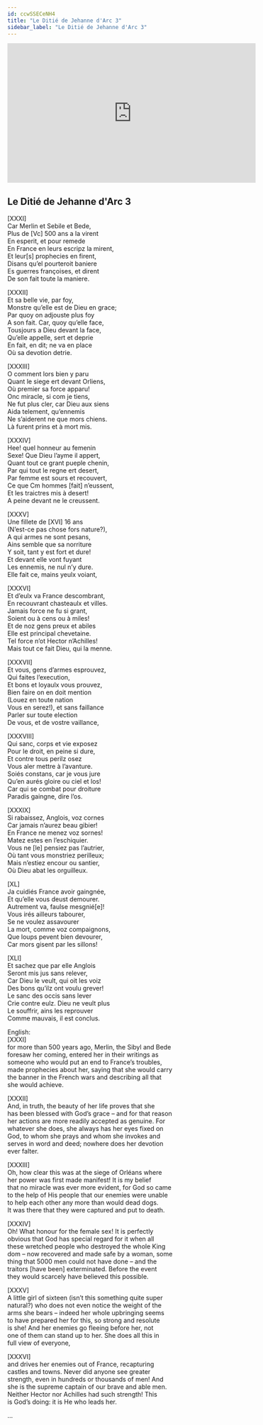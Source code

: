 ```yaml
---
id: ccwSSECeNH4
title: "Le Ditié de Jehanne d'Arc 3"
sidebar_label: "Le Ditié de Jehanne d'Arc 3"
---
```


<div class="video-float-container">
  <iframe
    width="560"
    height="315"
    src="https://www.youtube.com/embed/ccwSSECeNH4"
    title="YouTube video player"
    frameborder="0"
    allow="accelerometer; autoplay; clipboard-write; encrypted-media; gyroscope; picture-in-picture; web-share"
    referrerpolicy="strict-origin-when-cross-origin"
    allowfullscreen
  ></iframe>
</div>

## Le Ditié de Jehanne d'Arc 3

[XXXI]  
Car Merlin et Sebile et Bede,  
Plus de [Vc] 500 ans a la virent  
En esperit, et pour remede  
En France en leurs escripz la mirent,  
Et leur[s] prophecies en firent,  
Disans qu’el pourteroit baniere  
Es guerres françoises, et dirent  
De son fait toute la maniere.

[XXXII]  
Et sa belle vie, par foy,  
Monstre qu’elle est de Dieu en grace;  
Par quoy on adjouste plus foy  
A son fait. Car, quoy qu’elle face,  
Tousjours a Dieu devant la face,  
Qu’elle appelle, sert et deprie  
En fait, en dit; ne va en place  
Où sa devotion detrie.

[XXXIII]  
O comment lors bien y paru  
Quant le siege ert devant Orliens,  
Où premier sa force apparu!  
Onc miracle, si com je tiens,  
Ne fut plus cler, car Dieu aux siens  
Aida telement, qu’ennemis  
Ne s’aiderent ne que mors chiens.  
Là furent prins et à mort mis.

[XXXIV]  
Hee! quel honneur au femenin  
Sexe! Que Dieu l’ayme il appert,  
Quant tout ce grant pueple chenin,  
Par qui tout le regne ert desert,  
Par femme est sours et recouvert,  
Ce que Cm hommes [fait] n’eussent,  
Et les traictres mis à desert!  
A peine devant ne le creussent.

[XXXV]  
Une fillete de [XVI] 16 ans  
(N’est-ce pas chose fors nature?),  
A qui armes ne sont pesans,  
Ains semble que sa norriture  
Y soit, tant y est fort et dure!  
Et devant elle vont fuyant  
Les ennemis, ne nul n’y dure.  
Elle fait ce, mains yeulx voiant,

[XXXVI]  
Et d’eulx va France descombrant,  
En recouvrant chasteaulx et villes.  
Jamais force ne fu si grant,  
Soient ou à cens ou à miles!  
Et de noz gens preux et abiles  
Elle est principal chevetaine.  
Tel force n’ot Hector n’Achilles!  
Mais tout ce fait Dieu, qui la menne.

[XXXVII]  
Et vous, gens d’armes esprouvez,  
Qui faites l’execution,  
Et bons et loyaulx vous prouvez,  
Bien faire on en doit mention  
(Louez en toute nation  
Vous en serez!), et sans faillance  
Parler sur toute election  
De vous, et de vostre vaillance,

[XXXVIII]  
Qui sanc, corps et vie exposez  
Pour le droit, en peine si dure,  
Et contre tous perilz osez  
Vous aler mettre à l’avanture.  
Soiés constans, car je vous jure  
Qu’en aurés gloire ou ciel et los!  
Car qui se combat pour droiture  
Paradis gaingne, dire l’os.

[XXXIX]  
Si rabaissez, Anglois, voz cornes  
Car jamais n’aurez beau gibier!  
En France ne menez voz sornes!  
Matez estes en l’eschiquier.  
Vous ne [le] pensiez pas l’autrier,  
Où tant vous monstriez perilleux;  
Mais n’estiez encour ou santier,  
Où Dieu abat les orguilleux.

[XL]  
Ja cuidiés France avoir gaingnée,  
Et qu’elle vous deust demourer.  
Autrement va, faulse mesgnié[e]!  
Vous irés ailleurs tabourer,  
Se ne voulez assavourer  
La mort, comme voz compaignons,  
Que loups pevent bien devourer,  
Car mors gisent par les sillons!

[XLI]  
Et sachez que par elle Anglois  
Seront mis jus sans relever,  
Car Dieu le veult, qui oit les voiz  
Des bons qu’ilz ont voulu grever!  
Le sanc des occis sans lever  
Crie contre eulz. Dieu ne veult plus  
Le souffrir, ains les reprouver  
Comme mauvais, il est conclus.

English:  
[XXXI]  
for more than 500 years ago, Merlin, the Sibyl and Bede  
foresaw her coming, entered her in their writings as  
someone who would put an end to France’s troubles,  
made prophecies about her, saying that she would carry  
the banner in the French wars and describing all that  
she would achieve.

[XXXII]  
And, in truth, the beauty of her life proves that she  
has been blessed with God’s grace – and for that reason  
her actions are more readily accepted as genuine. For  
whatever she does, she always has her eyes fixed on  
God, to whom she prays and whom she invokes and  
serves in word and deed; nowhere does her devotion  
ever falter.

[XXXIII]  
Oh, how clear this was at the siege of Orléans where  
her power was first made manifest! It is my belief  
that no miracle was ever more evident, for God so came  
to the help of His people that our enemies were unable  
to help each other any more than would dead dogs.  
It was there that they were captured and put to death.

[XXXIV]  
Oh! What honour for the female sex! It is perfectly  
obvious that God has special regard for it when all  
these wretched people who destroyed the whole King  
dom – now recovered and made safe by a woman, some  
thing that 5000 men could not have done – and the  
traitors [have been] exterminated. Before the event  
they would scarcely have believed this possible.

[XXXV]  
A little girl of sixteen (isn’t this something quite super  
natural?) who does not even notice the weight of the  
arms she bears – indeed her whole upbringing seems  
to have prepared her for this, so strong and resolute  
is she! And her enemies go fleeing before her, not  
one of them can stand up to her. She does all this in  
full view of everyone,

[XXXVI]  
and drives her enemies out of France, recapturing  
castles and towns. Never did anyone see greater  
strength, even in hundreds or thousands of men! And  
she is the supreme captain of our brave and able men.  
Neither Hector nor Achilles had such strength! This  
is God’s doing: it is He who leads her.

...
